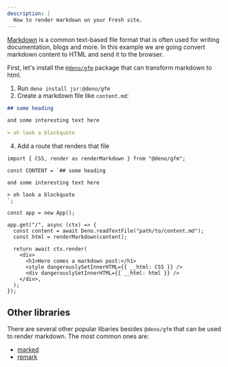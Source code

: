 ```yaml
---
description: |
  How to render markdown on your Fresh site.
---
```


[Markdown](https://www.markdownguide.org/basic-syntax/) is a common text-based
file format that is often used for writing documentation, blogs and more. In
this example we are going convert markdown content to HTML and send it to the
browser.

First, let's install the [`@deno/gfm`](https://jsr.io/@deno/gfm) package that
can transform markdown to html.

1. Run `deno install jsr:@deno/gfm`
2. Create a markdown file like `content.md`:

```md
## some heading

and some interesting text here

> oh look a blockquote
```

4. Add a route that renders that file

```tsx
import { CSS, render as renderMarkdown } from "@deno/gfm";

const CONTENT = `## some heading

and some interesting text here

> oh look a blockquote
`;

const app = new App();

app.get("/", async (ctx) => {
  const content = await Deno.readTextFile("path/to/content.md");
  const html = renderMarkdown(content);

  return await ctx.render(
    <div>
      <h1>Here comes a markdown post:</h1>
      <style dangerouslySetInnerHTML={{ __html: CSS }} />
      <div dangerouslySetInnerHTML={{ __html: html }} />
    </div>,
  );
});
```

## Other libraries

There are several other popular libaries besides `@deno/gfm` that can be used to
render markdown. The most common ones are:

- [marked](https://marked.js.org/)
- [remark](https://remark.js.org/)

